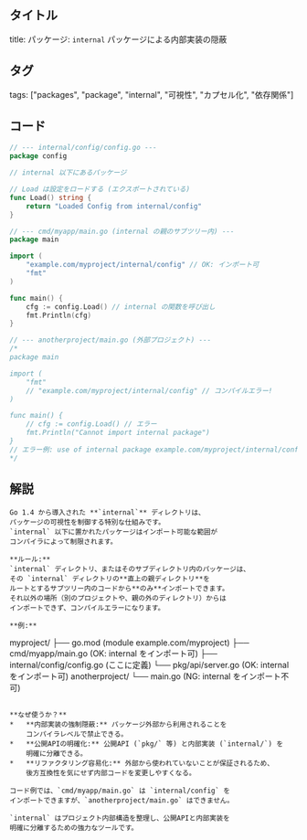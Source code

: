 ## タイトル
title: パッケージ: `internal` パッケージによる内部実装の隠蔽

## タグ
tags: ["packages", "package", "internal", "可視性", "カプセル化", "依存関係"]

## コード
```go
// --- internal/config/config.go ---
package config

// internal 以下にあるパッケージ

// Load は設定をロードする (エクスポートされている)
func Load() string {
	return "Loaded Config from internal/config"
}

// --- cmd/myapp/main.go (internal の親のサブツリー内) ---
package main

import (
	"example.com/myproject/internal/config" // OK: インポート可
	"fmt"
)

func main() {
	cfg := config.Load() // internal の関数を呼び出し
	fmt.Println(cfg)
}

// --- anotherproject/main.go (外部プロジェクト) ---
/*
package main

import (
	"fmt"
	// "example.com/myproject/internal/config" // コンパイルエラー!
)

func main() {
	// cfg := config.Load() // エラー
	fmt.Println("Cannot import internal package")
}
// エラー例: use of internal package example.com/myproject/internal/config not allowed
*/
```

## 解説
```text
Go 1.4 から導入された **`internal`** ディレクトリは、
パッケージの可視性を制御する特別な仕組みです。
`internal` 以下に置かれたパッケージはインポート可能な範囲が
コンパイラによって制限されます。

**ルール:**
`internal` ディレクトリ、またはそのサブディレクトリ内のパッケージは、
その `internal` ディレクトリの**直上の親ディレクトリ**を
ルートとするサブツリー内のコードから**のみ**インポートできます。
それ以外の場所（別のプロジェクトや、親の外のディレクトリ）からは
インポートできず、コンパイルエラーになります。

**例:**
```
myproject/
├── go.mod (module example.com/myproject)
├── cmd/myapp/main.go       (OK: internal をインポート可)
├── internal/config/config.go (ここに定義)
└── pkg/api/server.go       (OK: internal をインポート可)
anotherproject/
└── main.go                 (NG: internal をインポート不可)
```

**なぜ使うか？**
*   **内部実装の強制隠蔽:** パッケージ外部から利用されることを
    コンパイラレベルで禁止できる。
*   **公開APIの明確化:** 公開API (`pkg/` 等) と内部実装 (`internal/`) を
    明確に分離できる。
*   **リファクタリング容易化:** 外部から使われていないことが保証されるため、
    後方互換性を気にせず内部コードを変更しやすくなる。

コード例では、`cmd/myapp/main.go` は `internal/config` を
インポートできますが、`anotherproject/main.go` はできません。

`internal` はプロジェクト内部構造を整理し、公開APIと内部実装を
明確に分離するための強力なツールです。